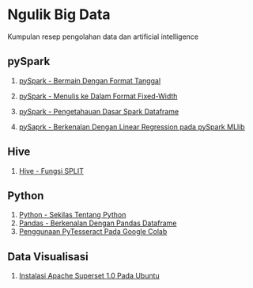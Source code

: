 # Ngulik Big Data
Kumpulan resep pengolahan data dan artificial intelligence
<br>

## pySpark
1. [pySpark - Bermain Dengan Format Tanggal](https://github.com/project303/Ngulik-Big-Data/blob/master/Bermain_dengan_format_tanggal.ipynb)

2. [pySpark - Menulis ke Dalam Format Fixed-Width](https://app.zepl.com/viewer/github/project303/Ngulik-Big-Data/blob/master/pySpark%20-%20Menulis%20ke%20Dalam%20Format%20Fixed%20Width.json)

3. [pySpark - Pengetahauan Dasar Spark Dataframe](https://github.com/project303/Ngulik-Big-Data/blob/master/Pengetahauan_Dasar_Spark_Dataframe.ipynb)

4. [pySaprk - Berkenalan Dengan Linear Regression pada pySpark MLlib](https://github.com/project303/Ngulik-Big-Data/blob/master/Berkenalan_Dengan_Linear_Regression_pada_PySpark_MLlib.ipynb)



## Hive
1. [Hive - Fungsi SPLIT](https://app.zepl.com/viewer/github/project303/Ngulik-Big-Data/blob/master/Hive%20-%20Fungsi%20SPLIT.json)



## Python
1. [Python - Sekilas Tentang Python](https://github.com/project303/Ngulik-Big-Data/blob/master/Berkenalan%20dengan%20Python.ipynb)
2. [Pandas - Berkenalan Dengan Pandas Dataframe](https://github.com/project303/Ngulik-Big-Data/blob/master/Berkenalan%20Dengan%20Pandas%20Dataframe.ipynb)
3. [Penggunaan PyTesseract Pada Google Colab](https://github.com/project303/Ngulik-Big-Data/blob/master/Penggunaan_PyTesseract_pada_Google_Colab.ipynb)


## Data Visualisasi
1. [Instalasi Apache Superset 1.0 Pada Ubuntu]()

